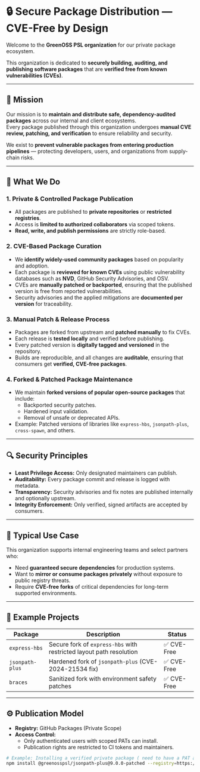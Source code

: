 # 🔒 Secure Package Distribution — CVE-Free by Design

Welcome to the **GreenOSS PSL organization** for our private package ecosystem.

This organization is dedicated to **securely building, auditing, and publishing software packages** that are **verified free from known vulnerabilities (CVEs)**.

---

## 🎯 Mission

Our mission is to **maintain and distribute safe, dependency-audited packages** across our internal and client ecosystems.  
Every package published through this organization undergoes **manual CVE review, patching, and verification** to ensure reliability and security.

We exist to **prevent vulnerable packages from entering production pipelines** — protecting developers, users, and organizations from supply-chain risks.

---

## 🧩 What We Do

### 1. **Private & Controlled Package Publication**
- All packages are published to **private repositories** or **restricted registries**.  
- Access is **limited to authorized collaborators** via scoped tokens.  
- **Read, write, and publish permissions** are strictly role-based.

### 2. **CVE-Based Package Curation**
- We **identify widely-used community packages** based on popularity and adoption.  
- Each package is **reviewed for known CVEs** using public vulnerability databases such as **NVD**, GitHub Security Advisories, and OSV.  
- CVEs are **manually patched or backported**, ensuring that the published version is free from reported vulnerabilities.  
- Security advisories and the applied mitigations are **documented per version** for traceability.

### 3. **Manual Patch & Release Process**
- Packages are forked from upstream and **patched manually** to fix CVEs.  
- Each release is **tested locally** and verified before publishing.  
- Every patched version is **digitally tagged and versioned** in the repository.  
- Builds are reproducible, and all changes are **auditable**, ensuring that consumers get **verified, CVE-free packages**.  

### 4. **Forked & Patched Package Maintenance**
- We maintain **forked versions of popular open-source packages** that include:
  - Backported security patches.
  - Hardened input validation.
  - Removal of unsafe or deprecated APIs.
- Example: Patched versions of libraries like `express-hbs`, `jsonpath-plus`, `cross-spawn`, and others.

---

## 🔍 Security Principles

- **Least Privilege Access:** Only designated maintainers can publish.
- **Auditability:** Every package commit and release is logged with metadata.
- **Transparency:** Security advisories and fix notes are published internally and optionally upstream.
- **Integrity Enforcement:** Only verified, signed artifacts are accepted by consumers.

---

## 🧱 Typical Use Case

This organization supports internal engineering teams and select partners who:
- Need **guaranteed secure dependencies** for production systems.
- Want to **mirror or consume packages privately** without exposure to public registry threats.
- Require **CVE-free forks** of critical dependencies for long-term supported environments.

---

## 🧰 Example Projects

| Package | Description | Status |
|----------|--------------|--------|
| `express-hbs` | Secure fork of `express-hbs` with restricted layout path resolution | ✅ CVE-Free |
| `jsonpath-plus` | Hardened fork of `jsonpath-plus` (CVE-2024-21534 fix) | ✅ CVE-Free |
| `braces` | Sanitized fork with environment safety patches | ✅ CVE-Free |

---

## ⚙️ Publication Model

- **Registry:** GitHub Packages (Private Scope)  
- **Access Control:**  
  - Only authenticated users with scoped PATs can install.
  - Publication rights are restricted to CI tokens and maintainers.

```bash
# Example: Installing a verified private package ( need to have a PAT and user account added to readonly contributors )
npm install @greenosspsl/jsonpath-plus@9.0.0-patched --registry=https://npm.pkg.github.com
